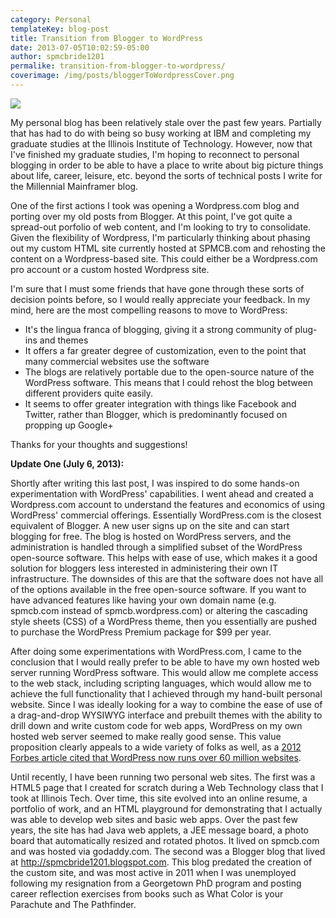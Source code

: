 ```yaml
---
category: Personal
templateKey: blog-post
title: Transition from Blogger to WordPress
date: 2013-07-05T10:02:59-05:00
author: spmcbride1201
permalike: transition-from-blogger-to-wordpress/
coverimage: /img/posts/bloggerToWordpressCover.png
---
```


![](/img/posts/bloggerToWordpressCover.png)

My personal blog has been relatively stale over the past few years. Partially that has had to do with being so busy working at IBM and completing my graduate studies at the Illinois Institute of Technology. However, now that I've finished my graduate studies, I'm hoping to reconnect to personal blogging in order to be able to have a place to write about big picture things about life, career, leisure, etc. beyond the sorts of technical posts I write for the Millennial Mainframer blog.</span>

One of the first actions I took was opening a Wordpress.com blog and porting over my old posts from Blogger. At this point, I've got quite a spread-out porfolio of web content, and I'm looking to try to consolidate. Given the flexibility of Wordpress, I'm particularly thinking about phasing out my custom HTML site currently hosted at SPMCB.com and rehosting the content on a Wordpress-based site. This could either be a Wordpress.com pro account or a custom hosted Wordpress site.

I'm sure that I must some friends that have gone through these sorts of decision points before, so I would really appreciate your feedback. In my mind, here are the most compelling reasons to move to WordPress:

<ul>
	<li>It's the lingua franca of blogging, giving it a strong community of plug-ins and themes</li>
	<li>It offers a far greater degree of customization, even to the point that many commercial websites use the software</li>
	<li>The blogs are relatively portable due to the open-source nature of the WordPress software. This means that I could rehost the blog between different providers quite easily.</li>
	<li>It seems to offer greater integration with things like Facebook and Twitter, rather than Blogger, which is predominantly focused on propping up Google+</li>
</ul>
Thanks for your thoughts and suggestions!

<strong>Update One (July 6, 2013):</strong>

Shortly after writing this last post, I was inspired to do some hands-on experimentation with WordPress' capabilities. I went ahead and created a Wordpress.com account to understand the features and economics of using WordPress' commercial offerings. Essentially WordPress.com is the closest equivalent of Blogger. A new user signs up on the site and can start blogging for free. The blog is hosted on WordPress servers, and the administration is handled through a simplified subset of the WordPress open-source software. This helps with ease of use, which makes it a good solution for bloggers less interested in administering their own IT infrastructure. The downsides of this are that the software does not have all of the options available in the free open-source software. If you want to have advanced features like having your own domain name (e.g. spmcb.com instead of spmcb.wordpress.com) or altering the cascading style sheets (CSS) of a WordPress theme, then you essentially are pushed to purchase the WordPress Premium package for \$99 per year.

After doing some experimentations with WordPress.com, I came to the conclusion that I would really prefer to be able to have my own hosted web server running WordPress software. This would allow me complete access to the web stack, including scripting languages, which would allow me to achieve the full functionality that I achieved through my hand-built personal website. Since I was ideally looking for a way to combine the ease of use of a drag-and-drop WYSIWYG interface and prebuilt themes with the ability to drill down and write custom code for web apps, WordPress on my own hosted web server seemed to make really good sense. This value proposition clearly appeals to a wide variety of folks as well, as a <a href="https://www.forbes.com/sites/jjcolao/2012/09/05/the-internets-mother-tongue/" target="_blank">2012 Forbes article cited that WordPress now runs over 60 million websites</a>.

Until recently, I have been running two personal web sites. The first was a HTML5 page that I created for scratch during a Web Technology class that I took at Illinois Tech. Over time, this site evolved into an online resume, a portfolio of work, and an HTML playground for demonstrating that I actually was able to develop web sites and basic web apps. Over the past few years, the site has had Java web applets, a JEE message board, a photo board that automatically resized and rotated photos. It lived on spmcb.com and was hosted via godaddy.com. The second was a Blogger blog that lived at http://spmcbride1201.blogspot.com. This blog predated the creation of the custom site, and was most active in 2011 when I was unemployed following my resignation from a Georgetown PhD program and posting career reflection exercises from books such as What Color is your Parachute and The Pathfinder.
